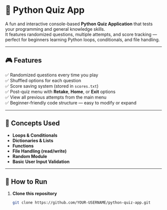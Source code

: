 # 🧠 Python Quiz App

A fun and interactive console-based **Python Quiz Application** that tests your programming and general knowledge skills.  
It features randomized questions, multiple attempts, and score tracking — perfect for beginners learning Python loops, conditionals, and file handling.

---

## 🎮 Features

✅ Randomized questions every time you play  
✅ Shuffled options for each question  
✅ Score saving system (stored in `scores.txt`)  
✅ Post-quiz menu with **Retake**, **Home**, or **Exit** options  
✅ View all previous attempts from the main menu  
✅ Beginner-friendly code structure — easy to modify or expand

---

## 🧩 Concepts Used

- **Loops & Conditionals**  
- **Dictionaries & Lists**  
- **Functions**  
- **File Handling (read/write)**  
- **Random Module**  
- **Basic User Input Validation**

---

## 🚀 How to Run

1. **Clone this repository**
   ```bash
   git clone https://github.com/YOUR-USERNAME/python-quiz-app.git
